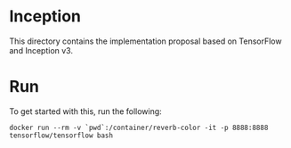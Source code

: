 # Inception
This directory contains the implementation proposal based on TensorFlow and Inception v3.

# Run
To get started with this, run the following:

```
docker run --rm -v `pwd`:/container/reverb-color -it -p 8888:8888 tensorflow/tensorflow bash
```

